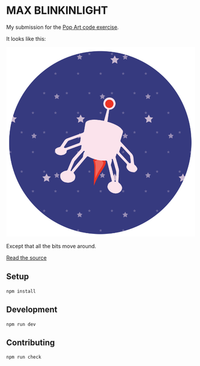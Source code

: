 # MAX BLINKINLIGHT

My submission for the [Pop Art code exercise](https://tribute.popart.com/).

It looks like this:

![screenshot](screenshot.png)

Except that all the bits move around.

[Read the source](lamp.js)

## Setup

    npm install


## Development

    npm run dev


## Contributing

    npm run check
